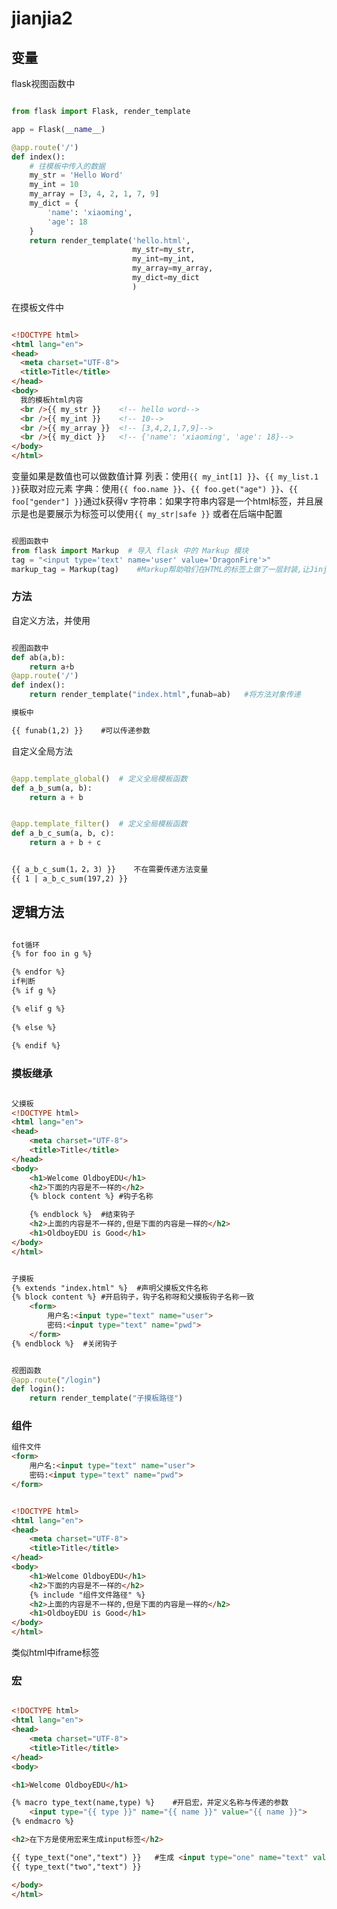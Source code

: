 # jianjia2

## 变量

flask视图函数中

~~~python

from flask import Flask, render_template

app = Flask(__name__)

@app.route('/')
def index():
    # 往模板中传入的数据
    my_str = 'Hello Word'
    my_int = 10
    my_array = [3, 4, 2, 1, 7, 9]
    my_dict = {
        'name': 'xiaoming',
        'age': 18
    }
    return render_template('hello.html',
                           my_str=my_str,
                           my_int=my_int,
                           my_array=my_array,
                           my_dict=my_dict
                           )
~~~

在摸板文件中

~~~html

<!DOCTYPE html>
<html lang="en">
<head>
  <meta charset="UTF-8">
  <title>Title</title>
</head>
<body>
  我的模板html内容
  <br />{{ my_str }}    <!-- hello word-->
  <br />{{ my_int }}    <!-- 10-->
  <br />{{ my_array }}  <!-- [3,4,2,1,7,9]-->
  <br />{{ my_dict }}   <!-- {'name': 'xiaoming', 'age': 18}-->
</body>
</html>
~~~

变量如果是数值也可以做数值计算
列表：使用`{{ my_int[1] }}`、`{{ my_list.1 }}`获取对应元素
字典：使用`{{ foo.name }}`、`{{ foo.get("age") }}`、`{{ foo["gender"] }}`通过k获得v
字符串：如果字符串内容是一个html标签，并且展示是也是要展示为标签可以使用`{{ my_str|safe }}` 或者在后端中配置

~~~python

视图函数中
from flask import Markup  # 导入 flask 中的 Markup 模块
tag = "<input type='text' name='user' value='DragonFire'>"
markup_tag = Markup(tag)    #Markup帮助咱们在HTML的标签上做了一层封装,让Jinja2模板语言知道这是一个安全的HTML标签
~~~

### 方法

自定义方法，并使用

~~~python

视图函数中
def ab(a,b):
    return a+b
@app.route('/')
def index():
    return render_template("index.html",funab=ab)   #将方法对象传递
~~~

~~~html
摸板中

{{ funab(1,2) }}    #可以传递参数
~~~

自定义全局方法

~~~python

@app.template_global()  # 定义全局模板函数
def a_b_sum(a, b):
    return a + b


@app.template_filter()  # 定义全局模板函数
def a_b_c_sum(a, b, c):
    return a + b + c
~~~

~~~html

{{ a_b_c_sum(1，2，3) }}    不在需要传递方法变量
{{ 1 | a_b_c_sum(197,2) }}
~~~

## 逻辑方法

~~~html

fot循环
{% for foo in g %}

{% endfor %}
if判断
{% if g %}

{% elif g %}
    
{% else %}
    
{% endif %}
~~~

### 摸板继承

~~~html

父摸板
<!DOCTYPE html>
<html lang="en">
<head>
    <meta charset="UTF-8">
    <title>Title</title>
</head>
<body>
    <h1>Welcome OldboyEDU</h1>
    <h2>下面的内容是不一样的</h2>
    {% block content %} #钩子名称

    {% endblock %}  #结束钩子
    <h2>上面的内容是不一样的,但是下面的内容是一样的</h2>
    <h1>OldboyEDU is Good</h1>
</body>
</html>
~~~

~~~html

子摸板
{% extends "index.html" %}  #声明父摸板文件名称
{% block content %} #开启钩子，钩子名称呀和父摸板钩子名称一致
    <form>
        用户名:<input type="text" name="user">
        密码:<input type="text" name="pwd">
    </form>
{% endblock %}  #关闭钩子
~~~

~~~python

视图函数
@app.route("/login")
def login():
    return render_template("子摸板路径")
~~~

### 组件

~~~html
组件文件
<form>
    用户名:<input type="text" name="user">
    密码:<input type="text" name="pwd">
</form>
~~~

~~~html

<!DOCTYPE html>
<html lang="en">
<head>
    <meta charset="UTF-8">
    <title>Title</title>
</head>
<body>
    <h1>Welcome OldboyEDU</h1>
    <h2>下面的内容是不一样的</h2>
    {% include "组件文件路径" %}
    <h2>上面的内容是不一样的,但是下面的内容是一样的</h2>
    <h1>OldboyEDU is Good</h1>
</body>
</html>
~~~

类似html中iframe标签

### 宏

~~~html

<!DOCTYPE html>
<html lang="en">
<head>
    <meta charset="UTF-8">
    <title>Title</title>
</head>
<body>

<h1>Welcome OldboyEDU</h1>

{% macro type_text(name,type) %}    #开启宏，并定义名称与传递的参数
    <input type="{{ type }}" name="{{ name }}" value="{{ name }}">
{% endmacro %}

<h2>在下方是使用宏来生成input标签</h2>

{{ type_text("one","text") }}   #生成 <input type="one" name="text" value="text">
{{ type_text("two","text") }}

</body>
</html>
~~~
